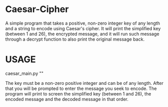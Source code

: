 # Caesar-Cipher
A simple program that takes a positive, non-zero integer key of any length and a string to encode using Caesar's cipher. It will print the simplified key (between 1 and 26), the encrypted message, and it will run such message through a decrypt function to also print the original message back.



# USAGE

caesar_main.py "<key>"
  
The key must be a non-zero positive integer and can be of any length. After that you will be prompted to enter the message you seek to encode. The program will print to screen the simplified key (between 1 and 26), the encoded message and the decoded message in that order.
